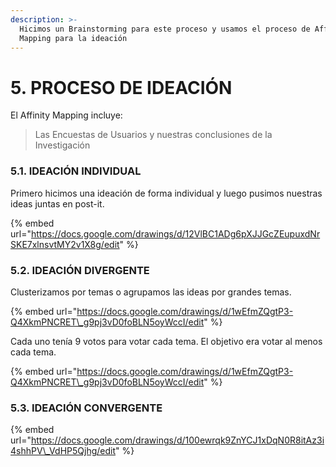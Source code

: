 ```yaml
---
description: >-
  Hicimos un Brainstorming para este proceso y usamos el proceso de Affinity
  Mapping para la ideación
---
```


# 5. PROCESO DE IDEACIÓN

El Affinity Mapping incluye:

> Las Encuestas de Usuarios y nuestras conclusiones de la Investigación

### 5.1. IDEACIÓN INDIVIDUAL

Primero hicimos una ideación de forma individual y luego pusimos nuestras ideas juntas en post-it.

{% embed url="https://docs.google.com/drawings/d/12VlBC1ADg6pXJJGcZEupuxdNrSKE7xlnsvtMY2v1X8g/edit" %}

### 5.2. IDEACIÓN DIVERGENTE

Clusterizamos por temas o agrupamos las ideas por grandes temas.

{% embed url="https://docs.google.com/drawings/d/1wEfmZQgtP3-Q4XkmPNCRET\_g9pj3vD0foBLN5oyWccI/edit" %}

Cada uno tenía 9 votos para votar cada tema. El objetivo era votar al menos cada tema.

{% embed url="https://docs.google.com/drawings/d/1wEfmZQgtP3-Q4XkmPNCRET\_g9pj3vD0foBLN5oyWccI/edit" %}

### 5.3. IDEACIÓN CONVERGENTE

{% embed url="https://docs.google.com/drawings/d/100ewrqk9ZnYCJ1xDqN0R8itAz3i4shhPV\_VdHP5Qjhg/edit" %}

